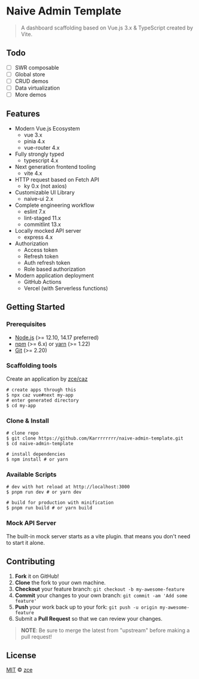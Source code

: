 # Naive Admin Template

> A dashboard scaffolding based on Vue.js 3.x & TypeScript created by Vite.

## Todo

- [ ] SWR composable
- [ ] Global store
- [ ] CRUD demos
- [ ] Data virtualization
- [ ] More demos

## Features

- Modern Vue.js Ecosystem
  - vue 3.x
  - pinia 4.x
  - vue-router 4.x
- Fully strongly typed
  - typescript 4.x
- Next generation frontend tooling
  - vite 4.x
- HTTP request based on Fetch API
  - ky 0.x (not axios)
- Customizable UI Library
  - naive-ui 2.x
- Complete engineering workflow
  - eslint 7.x
  - lint-staged 11.x
  - commitlint 13.x
- Locally mocked API server
  - express 4.x
- Authorization
  - Access token
  - Refresh token
  - Auth refresh token
  - Role based authorization
- Modern application deployment
  - GitHub Actions
  - Vercel (with Serverless functions)

## Getting Started

### Prerequisites

- [Node.js](https://nodejs.org) (>= 12.10, 14.17 preferred)
- [npm](https://www.npmjs.com) (>= 6.x) or [yarn](https://yarnpkg.com) (>= 1.22)
- [Git](https://git-scm.com) (>= 2.20)

### Scaffolding tools

Create an application by [zce/caz](https://github.com/zce/caz)

```shell
# create apps through this
$ npx caz vue#next my-app
# enter generated directory
$ cd my-app
```

### Clone & Install

```shell
# clone repo
$ git clone https://github.com/Karrrrrrrr/naive-admin-template.git
$ cd naive-admin-template

# install dependencies
$ npm install # or yarn
```

### Available Scripts

```shell
# dev with hot reload at http://localhost:3000
$ pnpm run dev # or yarn dev

# build for production with minification
$ pnpm run build # or yarn build
```

### Mock API Server

The built-in mock server starts as a vite plugin. that means you don't need to start it alone.

## Contributing

1. **Fork** it on GitHub!
2. **Clone** the fork to your own machine.
3. **Checkout** your feature branch: `git checkout -b my-awesome-feature`
4. **Commit** your changes to your own branch: `git commit -am 'Add some feature'`
5. **Push** your work back up to your fork: `git push -u origin my-awesome-feature`
6. Submit a **Pull Request** so that we can review your changes.

> **NOTE**: Be sure to merge the latest from "upstream" before making a pull request!

## License

[MIT](LICENSE) &copy; [zce](https://zce.me)

